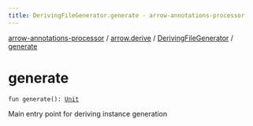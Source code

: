 ```yaml
---
title: DerivingFileGenerator.generate - arrow-annotations-processor
---
```


[arrow-annotations-processor](../../index.html) / [arrow.derive](../index.html) / [DerivingFileGenerator](index.html) / [generate](./generate.html)

# generate

`fun generate(): `[`Unit`](https://kotlinlang.org/api/latest/jvm/stdlib/kotlin/-unit/index.html)

Main entry point for deriving instance generation

